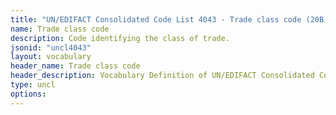 ```yaml
---
title: "UN/EDIFACT Consolidated Code List 4043 - Trade class code (20B) JSON-LD Vocabulary"
name: Trade class code
description: Code identifying the class of trade.
jsonid: "uncl4043"
layout: vocabulary
header_name: Trade class code
header_description: Vocabulary Definition of UN/EDIFACT Consolidated Code List 4043 - Trade class code (20B) semantics in HTML format. JSON-LD format is available at [uncl4043.jsonld](/vocabulary/uncl4043.jsonld)
type: uncl
options:
---
```


